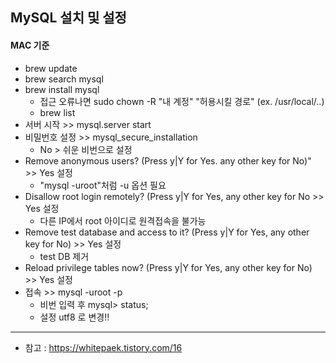 ## MySQL 설치 및 설정

#### MAC 기준
 * brew update
 * brew search mysql
 * brew install mysql
   * 접근 오류나면 sudo chown -R "내 계정" "허용시킬 경로" (ex. /usr/local/..)
   * brew list
 * 서버 시작 >> mysql.server start 
 * 비밀번호 설정 >> mysql_secure_installation
   * No > 쉬운 비번으로 설정
 * Remove anonymous users? (Press y|Y for Yes. any other key for No)" >> Yes 설정
   * "mysql -uroot"처럼 -u 옵션 필요
 * Disallow root login remotely? (Press y|Y for Yes, any other key for No >> Yes 설정
   * 다른 IP에서 root 아이디로 원격접속을 불가능
 * Remove test database and access to it? (Press y|Y for Yes, any other key for No) >> Yes 설정
   * test DB 제거
 * Reload privilege tables now? (Press y|Y for Yes, any other key for No) >> Yes 설정
 * 접속 >> mysql -uroot -p 
    * 비번 입력 후 mysql> status;
    * 설정 utf8 로 변경!!
---
* 참고 : https://whitepaek.tistory.com/16
